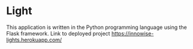 # Light
This application is written in the Python programming language using the Flask framework. Link to deployed project https://innowise-lights.herokuapp.com/
